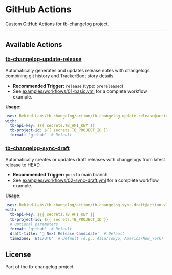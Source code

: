 # GitHub Actions

Custom GitHub Actions for tb-changelog project.

---

## Available Actions

### [tb-changelog-update-release](./tb-changelog-update-release/)
Automatically generates and updates release notes with changelogs combining git history and TrackerBoot story details.

- **Recommended Trigger:** `release` (type: `prereleased`)
- See [examples/workflows/01-basic.yml](../examples/workflows/01-basic.yml) for a complete workflow example.

**Usage:**
```yaml
uses: Bekind-Labs/tb-changelog/action/tb-changelog-update-release@action-v1
with:
  tb-api-key: ${{ secrets.TB_API_KEY }}
  tb-project-id: ${{ secrets.TB_PROJECT_ID }}
  format: 'github'  # Default
```

### [tb-changelog-sync-draft](./tb-changelog-sync-draft/)
Automatically creates or updates draft releases with changelogs from latest release to HEAD.

- **Recommended Trigger:** `push` to main branch
- See [examples/workflows/02-sync-draft.yml](../examples/workflows/02-sync-draft.yml) for a complete workflow example.

**Usage:**
```yaml
uses: Bekind-Labs/tb-changelog/action/tb-changelog-sync-draft@action-v1
with:
  tb-api-key: ${{ secrets.TB_API_KEY }}
  tb-project-id: ${{ secrets.TB_PROJECT_ID }}
  # Optional parameters
  format: 'github'  # Default
  draft-title: '📛 Next Release Candidate'  # Default
  timezone: 'Etc/UTC'  # Default (e.g., Asia/Tokyo, America/New_York)
```

## License

Part of the tb-changelog project.